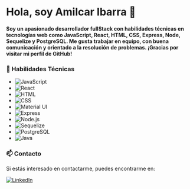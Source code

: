 # Hola, soy Amilcar Ibarra 👋

<!--
**Andres0210/Andres0210** is a ✨ _special_ ✨ repository because its `README.md` (this file) appears on your GitHub profile.

Here are some ideas to get you started:

- 🔭 I’m currently working on ...
- 🌱 I’m currently learning ...
- 👯 I’m looking to collaborate on ...
- 🤔 I’m looking for help with ...
- 💬 Ask me about ...
- 📫 How to reach me: ...
- 😄 Pronouns: ...
- ⚡ Fun fact: ...
-->

#### Soy un apasionado desarrollador fullStack con habilidades técnicas en tecnologías web como JavaScript, React, HTML, CSS, Express, Node, Sequelize y PostgreSQL. Me gusta trabajar en equipo, con buena comunicación y orientado a la resolución de problemas. ¡Gracias por visitar mi perfil de GitHub!




### 🌟 Habilidades Técnicas

- ![JavaScript](https://img.shields.io/badge/-JavaScript-000000?style=flat&logo=javascript)
- ![React](https://img.shields.io/badge/-React-000000?style=flat&logo=react)
- ![HTML](https://img.shields.io/badge/-HTML-000000?style=flat&logo=html5)
- ![CSS](https://img.shields.io/badge/-CSS-000000?style=flat&logo=css3)
- ![Material UI](https://img.shields.io/badge/-Material_UI-000000?style=flat&logo=material-ui)
- ![Express](https://img.shields.io/badge/-Express-000000?style=flat&logo=express)
- ![Node.js](https://img.shields.io/badge/-Node.js-000000?style=flat&logo=node.js)
- ![Sequelize](https://img.shields.io/badge/-Sequelize-000000?style=flat&logo=sequelize)
- ![PostgreSQL](https://img.shields.io/badge/-PostgreSQL-000000?style=flat&logo=postgresql)
- ![Java](https://img.shields.io/badge/Java-ED8B00?style=for-the-badge&logo=openjdk&logoColor=white)

### 📫 Contacto

Si estás interesado en contactarme, puedes encontrarme en:

[![LinkedIn](https://img.shields.io/badge/LinkedIn-0077B5?style=for-the-badge&logo=linkedin&logoColor=white)](https://www.linkedin.com/in/amilcar-andres-ibarra-cuadrado-221b98115/) 


